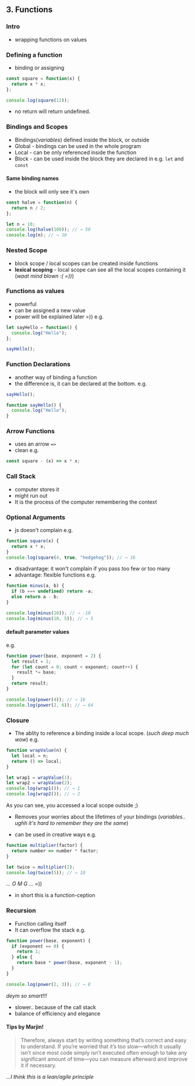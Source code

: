 ## 3. Functions

### Intro

- wrapping functions on values

### Defining a function

- binding or assigning

```javascript
const square = function(x) {
  return x * x;
};

console.log(square(12));
```

- no return will return undefined.

### Bindings and Scopes

- Bindings(_variables_) defined inside the block, or outside
- Global - bindings can be used in the whole program
- Local - can be only referenced inside the function
- Block - can be used inside the block they are declared in e.g. `let` and `const`

#### Same binding names

- the block will only see it's own

```javascript
const halve = function(n) {
  return n / 2;
};

let n = 10;
console.log(halve(100)); // → 50
console.log(n); // → 10
```

### Nested Scope

- block scope / local scopes can be created inside functions
- **lexical scoping** - local scope can see all the local scopes containing it (_waat mind blown :( =))_)

### Functions as values

- powerful
- can be assigned a new value
- power will be explained later =))
  e.g.

```javascript
let sayHello = function() {
  console.log("Hello");
};

sayHello();
```

### Function Declarations

- another way of binding a function
- the difference is, it can be declared at the bottom.
  e.g.

```javascript
sayHello();

function sayHello() {
  console.log("Hello");
}
```

### Arrow Functions

- uses an arrow `=>`
- clean
  e.g.

```javascript
const square - (x) => x * x;
```

### Call Stack

- computer stores it
- might run out
- It is the process of the computer remembering the context

### Optional Arguments

- js doesn't complain
  e.g.

```javascript
function square(x) {
  return x * x;
}
console.log(square(4, true, "hedgehog")); // → 16
```

- disadvantage: it won't complain if you pass too few or too many
- advantage: flexible functions
  e.g.

```javascript
function minus(a, b) {
  if (b === undefined) return -a;
  else return a - b;
}

console.log(minus(10)); // → -10
console.log(minus(10, 5)); // → 5
```

#### default parameter values

e.g.

```javascript
function power(base, exponent = 2) {
  let result = 1;
  for (let count = 0; count < exponent; count++) {
    result *= base;
  }
  return result;
}

console.log(power(4)); // → 16
console.log(power(2, 6)); // → 64
```

### Closure

- The ablity to reference a binding inside a local scope. (_such deep much wow_)
  e.g.

```javascript
function wrapValue(n) {
  let local = n;
  return () => local;
}

let wrap1 = wrapValue(1);
let wrap2 = wrapValue(2);
console.log(wrap1()); // → 1
console.log(wrap2()); // → 2
```

As you can see, you accessed a local scope outside ;)

- Removes your worries about the lifetimes of your bindings (_variables.. ughh it's hard to remember they are the same_)

- can be used in creative ways
  e.g.

```javascript
function multiplier(factor) {
  return number => number * factor;
}

let twice = multiplier(2);
console.log(twice(5)); // → 10
```

_... O M G ..._ =))

- in short this is a function-ception

### Recursion

- Function calling itself
- It can overflow the stack
  e.g.

```javascript
function power(base, exponent) {
  if (exponent == 0) {
    return 1;
  } else {
    return base * power(base, exponent - 1);
  }
}

console.log(power(2, 3)); // → 8
```

_deym so smart!!!_

- slower.. because of the call stack
- balance of efficiency and elegance

#### Tips by Marjin!

> Therefore, always start by writing something that’s correct and easy to understand. If you’re worried that it’s too slow—which it usually isn’t since most code simply isn’t executed often enough to take any significant amount of time—you can measure afterward and improve it if necessary.

_...I think this is a lean/agile principle_
